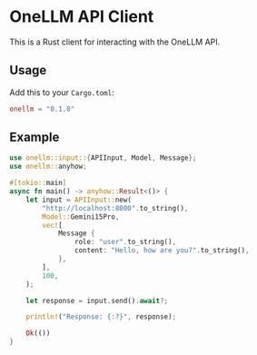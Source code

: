# OneLLM API Client

This is a Rust client for interacting with the OneLLM API.

## Usage

Add this to your `Cargo.toml`:

```toml
onellm = "0.1.0"
```

## Example

```rust
use onellm::input::{APIInput, Model, Message};
use onellm::anyhow;

#[tokio::main]
async fn main() -> anyhow::Result<()> {
    let input = APIInput::new(
        "http://localhost:8000".to_string(),
        Model::Gemini15Pro,
        vec![
            Message {
                role: "user".to_string(),
                content: "Hello, how are you?".to_string(),
            },
        ],
        100,
    );

    let response = input.send().await?;

    println!("Response: {:?}", response);

    Ok(())
}
```
